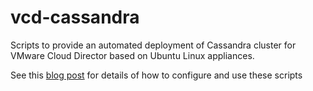 # vcd-cassandra
Scripts to provide an automated deployment of Cassandra cluster for VMware Cloud Director based on Ubuntu Linux appliances.

See this [blog post](https://kiwicloud.ninja/?p=69123) for details of how to configure and use these scripts